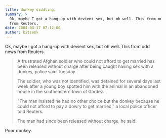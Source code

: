```yaml
---
title: donkey diddling.
summary: >
  Ok, maybe I got a hang-up with devient sex, but oh well. This from odd news
  from Reuters.
date: 2004-03-17 07:12:00
author: kitsonk
---
```


Ok, maybe I got a hang-up with devient sex, but oh well. This from odd news from Reuters.

> A frustrated Afghan soldier who could not afford to get married has been released without charge after being caught
> having sex with a donkey, police said Tuesday.
>
> The soldier, who was not identified, was detained for several days last week after a young boy spotted him with the
> animal in an abandoned house in the southeastern town of Gardez.
>
> "The man insisted he had no other choice but the donkey because he could not afford to pay a dowry to get married," a
> local police officer told Reuters.
>
> The man had since been released without charge, he said.

Poor donkey.
